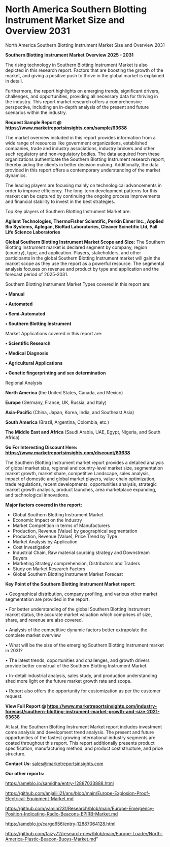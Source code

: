 # North America Southern Blotting Instrument Market Size and Overview 2031
 North America Southern Blotting Instrument Market Size and Overview 2031

<Strong> Southern Blotting Instrument Market Overview 2025 - 2031</strong>

The rising technology in Southern Blotting Instrument Market is also depicted in this research report. Factors that are boosting the growth of the market, and giving a positive push to thrive in the global market is explained in detail.

Furthermore, the report highlights on emerging trends, significant drivers, challenges, and opportunities, providing all necessary data for thriving in the industry. This report market research offers a comprehensive perspective, including an in-depth analysis of the present and future scenarios within the industry.

<strong>Request Sample Report @ <a href=https://www.marketreportsinsights.com/sample/63638>https://www.marketreportsinsights.com/sample/63638</a></strong>

The market overview included in this report provides information from a wide range of resources like government organizations, established companies, trade and industry associations, industry brokers and other such regulatory and non-regulatory bodies. The data acquired from these organizations authenticate the Southern Blotting Instrument research report, thereby aiding the clients in better decision making. Additionally, the data provided in this report offers a contemporary understanding of the market dynamics.

The leading players are focusing mainly on technological advancements in order to improve efficiency. The long-term development patterns for this market can be captured by continuing the ongoing process improvements and financial stability to invest in the best strategies.

Top Key players of Southern Blotting Instrument Market are:

<strong>Agilent Technologies, ThermoFisher Scientific, Perkin Elmer Inc., Applied Bio Systems, Aplegan, BioRad Laboratories, Cleaver Scinetific Ltd, Pall Life Science Laboratories</strong>

<strong><b>Global Southern Blotting Instrument Market Scope and Size:</b></strong>
The Southern Blotting Instrument market is declared segment by company, region (country), type, and application. Players, stakeholders, and other participants in the global Southern Blotting Instrument market will gain the market scope as they use the report as a powerful resource. The segmental analysis focuses on revenue and product by type and application and the forecast period of 2025-2031.

Southern Blotting Instrument Market Types covered in this report are:

<strong>• Manual

• Automated

• Semi-Automated

• Southern Blotting Instrument</strong>

Market Applications covered in this report are:

<strong>• Scientific Research

• Medical Diagnosis

• Agricultural Applications

• Genetic fingerprinting and sex determination</strong> 

Regional Analysis

<strong>North America</strong> (the United States, Canada, and Mexico)

<strong>Europe</strong> (Germany, France, UK, Russia, and Italy)

<strong>Asia-Pacific</strong> (China, Japan, Korea, India, and Southeast Asia)

<strong>South America</strong> (Brazil, Argentina, Colombia, etc.)

<strong>The Middle East and Africa</strong> (Saudi Arabia, UAE, Egypt, Nigeria, and South Africa)

<strong>Go For Interesting Discount Here: <a href=https://www.marketreportsinsights.com/discount/63638>https://www.marketreportsinsights.com/discount/63638</a></strong>

The Southern Blotting Instrument market report provides a detailed analysis of global market size, regional and country-level market size, segmentation market growth, market share, competitive Landscape, sales analysis, impact of domestic and global market players, value chain optimization, trade regulations, recent developments, opportunities analysis, strategic market growth analysis, product launches, area marketplace expanding, and technological innovations.

<strong><b>Major factors covered in the report:</b></strong>
<ul>
  <li>Global Southern Blotting Instrument Market </li>
  <li>Economic Impact on the Industry</li>
  <li>Market Competition in terms of Manufacturers</li>
  <li>Production, Revenue (Value) by geographical segmentation</li>
  <li>Production, Revenue (Value), Price Trend by Type</li>
  <li>Market Analysis by Application</li>
  <li>Cost Investigation</li>
  <li>Industrial Chain, Raw material sourcing strategy and Downstream Buyers</li>
  <li>Marketing Strategy comprehension, Distributors and Traders</li>
  <li>Study on Market Research Factors</li>
  <li>Global Southern Blotting Instrument Market Forecast</li>
</ul>

<strong><b>Key Point of the Southern Blotting Instrument Market report:</b></strong>

• Geographical distribution, company profiling, and various other market segmentation are provided in the report.

• For better understanding of the global Southern Blotting Instrument market status, the accurate market valuation which comprises of size, share, and revenue are also covered.

• Analysis of the competitive dynamic factors better extrapolate the complete market overview

• What will be the size of the emerging Southern Blotting Instrument market in 2031?

• The latest trends, opportunities and challenges, and growth drivers provide better construal of the Southern Blotting Instrument Market.

• In-detail industrial analysis, sales study, and production understanding shed more light on the future market growth rate and scope.

• Report also offers the opportunity for customization as per the customer request.

<strong><b>View Full Report @ <a href=https://www.marketreportsinsights.com/industry-forecast/southern-blotting-instrument-market-growth-and-size-2021-63638>https://www.marketreportsinsights.com/industry-forecast/southern-blotting-instrument-market-growth-and-size-2021-63638</a></b></strong>


At last, the Southern Blotting Instrument Market report includes investment come analysis and development trend analysis. The present and future opportunities of the fastest growing international industry segments are coated throughout this report. This report additionally presents product specification, manufacturing method, and product cost structure, and price structure.

<strong>Contact Us:</strong>
sales@marketreportsinsights.com

<strong>Our other reports:</strong>

<a href=https://ameblo.jp/samidha/entry-12887033888.html>https://ameblo.jp/samidha/entry-12887033888.html</a>

<a href=https://github.com/anjaliiii21/anu/blob/main/Europe-Explosion-Proof-Electrical-Equipment-Market.md>https://github.com/anjaliiii21/anu/blob/main/Europe-Explosion-Proof-Electrical-Equipment-Market.md</a>

<a href=https://github.com/yamini231/Research/blob/main/Europe-Emergency-Position-Indicating-Radio-Beacons-EPIRB-Market.md>https://github.com/yamini231/Research/blob/main/Europe-Emergency-Position-Indicating-Radio-Beacons-EPIRB-Market.md</a>

<a href=https://ameblo.jp/cargo656/entry-12887064128.html>https://ameblo.jp/cargo656/entry-12887064128.html</a>

<a href=https://github.com/faizy72/research-new/blob/main/Europe-Loader/North-America-Plastic-Beacon-Buoys-Market.md>https://github.com/faizy72/research-new/blob/main/Europe-Loader/North-America-Plastic-Beacon-Buoys-Market.md</a>"
